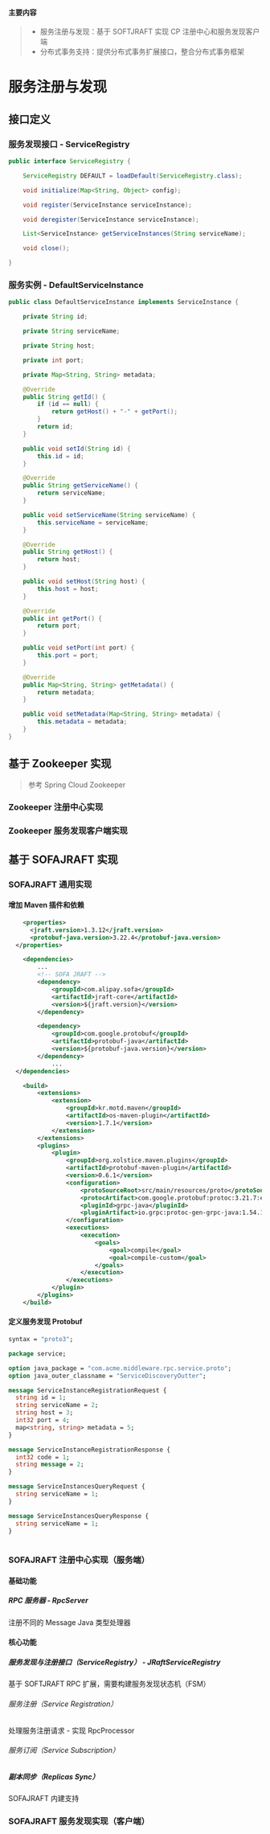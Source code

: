 > <a name="DH80I"></a>
#### 主要内容
> - 服务注册与发现：基于 SOFTJRAFT 实现 CP 注册中心和服务发现客户端
> - 分布式事务支持：提供分布式事务扩展接口，整合分布式事务框架


<a name="WFYld"></a>
# 服务注册与发现
<a name="dBqq2"></a>
## 接口定义
<a name="vhI4u"></a>
### 服务发现接口 - ServiceRegistry
```java
public interface ServiceRegistry {

    ServiceRegistry DEFAULT = loadDefault(ServiceRegistry.class);

    void initialize(Map<String, Object> config);

    void register(ServiceInstance serviceInstance);

    void deregister(ServiceInstance serviceInstance);

    List<ServiceInstance> getServiceInstances(String serviceName);

    void close();

}
```

<a name="XKn3E"></a>
### 服务实例 - DefaultServiceInstance
```java
public class DefaultServiceInstance implements ServiceInstance {

    private String id;

    private String serviceName;

    private String host;

    private int port;

    private Map<String, String> metadata;

    @Override
    public String getId() {
        if (id == null) {
            return getHost() + "-" + getPort();
        }
        return id;
    }

    public void setId(String id) {
        this.id = id;
    }

    @Override
    public String getServiceName() {
        return serviceName;
    }

    public void setServiceName(String serviceName) {
        this.serviceName = serviceName;
    }

    @Override
    public String getHost() {
        return host;
    }

    public void setHost(String host) {
        this.host = host;
    }

    @Override
    public int getPort() {
        return port;
    }

    public void setPort(int port) {
        this.port = port;
    }

    @Override
    public Map<String, String> getMetadata() {
        return metadata;
    }

    public void setMetadata(Map<String, String> metadata) {
        this.metadata = metadata;
    }
}
```

<a name="uPu1Z"></a>
## 基于 Zookeeper 实现
> 参考 Spring Cloud Zookeeper

<a name="EbAVr"></a>
### Zookeeper 注册中心实现
<a name="WzPRJ"></a>
### Zookeeper 服务发现客户端实现

<a name="SdPlU"></a>
## 基于 SOFAJRAFT 实现
<a name="hKeQC"></a>
### SOFAJRAFT 通用实现
<a name="nl2w4"></a>
#### 增加 Maven 插件和依赖
```xml
	<properties>
      <jraft.version>1.3.12</jraft.version>
      <protobuf-java.version>3.22.4</protobuf-java.version>
  </properties>

	<dependencies>
        ...
        <!-- SOFA JRAFT -->
        <dependency>
            <groupId>com.alipay.sofa</groupId>
            <artifactId>jraft-core</artifactId>
            <version>${jraft.version}</version>
        </dependency>

        <dependency>
            <groupId>com.google.protobuf</groupId>
            <artifactId>protobuf-java</artifactId>
            <version>${protobuf-java.version}</version>
        </dependency>
    		...
  </dependencies>

	<build>
        <extensions>
            <extension>
                <groupId>kr.motd.maven</groupId>
                <artifactId>os-maven-plugin</artifactId>
                <version>1.7.1</version>
            </extension>
        </extensions>
        <plugins>
            <plugin>
                <groupId>org.xolstice.maven.plugins</groupId>
                <artifactId>protobuf-maven-plugin</artifactId>
                <version>0.6.1</version>
                <configuration>
                    <protoSourceRoot>src/main/resources/proto</protoSourceRoot>
                    <protocArtifact>com.google.protobuf:protoc:3.21.7:exe:${os.detected.classifier}</protocArtifact>
                    <pluginId>grpc-java</pluginId>
                    <pluginArtifact>io.grpc:protoc-gen-grpc-java:1.54.1:exe:${os.detected.classifier}</pluginArtifact>
                </configuration>
                <executions>
                    <execution>
                        <goals>
                            <goal>compile</goal>
                            <goal>compile-custom</goal>
                        </goals>
                    </execution>
                </executions>
            </plugin>
        </plugins>
    </build>
```
<a name="p5H8M"></a>
#### 定义服务发现 Protobuf 
```protobuf
syntax = "proto3";

package service;

option java_package = "com.acme.middleware.rpc.service.proto";
option java_outer_classname = "ServiceDiscoveryOutter";

message ServiceInstanceRegistrationRequest {
  string id = 1;
  string serviceName = 2;
  string host = 3;
  int32 port = 4;
  map<string, string> metadata = 5;
}

message ServiceInstanceRegistrationResponse {
  int32 code = 1;
  string message = 2;
}

message ServiceInstancesQueryRequest {
  string serviceName = 1;
}

message ServiceInstancesQueryResponse {
  string serviceName = 1;
}



```

<a name="o6JIa"></a>
### SOFAJRAFT 注册中心实现（服务端）
<a name="ZcB5R"></a>
#### 基础功能
<a name="fpveA"></a>
##### RPC 服务器 - RpcServer
注册不同的 Message Java 类型处理器
<a name="vPYlk"></a>
#### 核心功能
<a name="jk9k7"></a>
##### 服务发现与注册接口（ServiceRegistry） - JRaftServiceRegistry
基于 SOFTJRAFT RPC 扩展，需要构建服务发现状态机（FSM）
<a name="pf89F"></a>
###### 服务注册（Service Registration）

处理服务注册请求 - 实现 RpcProcessor

<a name="WK5Ro"></a>
###### 服务订阅（Service Subscription）

<a name="hfEdK"></a>
##### 副本同步（Replicas Sync）
SOFAJRAFT 内建支持



<a name="CvMzJ"></a>
### SOFAJRAFT 服务发现实现（客户端）

